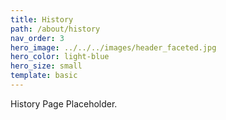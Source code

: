 ```yaml
---
title: History
path: /about/history
nav_order: 3
hero_image: ../../../images/header_faceted.jpg
hero_color: light-blue
hero_size: small
template: basic
---
```

History Page Placeholder.